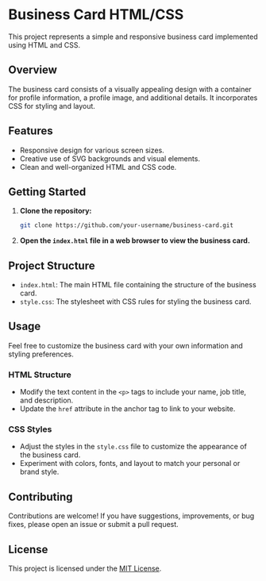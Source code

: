 # Business Card HTML/CSS
This project represents a simple and responsive business card implemented using HTML and CSS.
<!-- ![Screenshot 2023-11-19 111533](https://github.com/sinisaandrijevic/business-card/assets/75179259/8d777d29-80cf-4fed-b601-3ecf43aecc44) -->

## Overview

The business card consists of a visually appealing design with a container for profile information, a profile image, and additional details. It incorporates CSS for styling and layout.

## Features

- Responsive design for various screen sizes.
- Creative use of SVG backgrounds and visual elements.
- Clean and well-organized HTML and CSS code.

## Getting Started

1. **Clone the repository:**

    ```bash
    git clone https://github.com/your-username/business-card.git
    ```

2. **Open the `index.html` file in a web browser to view the business card.**

## Project Structure

- `index.html`: The main HTML file containing the structure of the business card.
- `style.css`: The stylesheet with CSS rules for styling the business card.

## Usage

Feel free to customize the business card with your own information and styling preferences.

### HTML Structure

- Modify the text content in the `<p>` tags to include your name, job title, and description.
- Update the `href` attribute in the anchor tag to link to your website.

### CSS Styles

- Adjust the styles in the `style.css` file to customize the appearance of the business card.
- Experiment with colors, fonts, and layout to match your personal or brand style.

## Contributing

Contributions are welcome! If you have suggestions, improvements, or bug fixes, please open an issue or submit a pull request.

## License

This project is licensed under the [MIT License](LICENSE).

